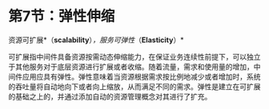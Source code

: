 # 第7节：弹性伸缩

资源可扩展*（**scalability**）*，服务可弹性*（**Elasticity**）*

可扩展指中间件具备资源按需动态伸缩能力，在保证业务连续性前提下，可以独立于其他服务对于底层资源进行扩展或者收缩。随着流量，需求和使用量的增加，中间件应用应具有弹性。弹性意味着当资源根据需求按比例地减少或者增加时，系统的吞吐量将自动地向下或者向上缩放，从而满足不同的需求。弹性是建立在可扩展的基础之上的，并通过添加自动的资源管理概念对其进行了扩充。